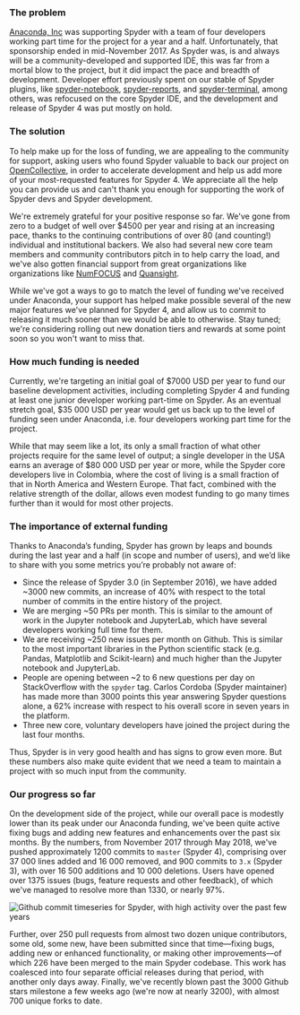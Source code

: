 ### The problem

[Anaconda, Inc](https://www.anaconda.com/) was supporting Spyder with a team of four developers working part time for the project for a year and a half. Unfortunately, that sponsorship ended in mid-November 2017. As Spyder was, is and always will be a community-developed and supported IDE, this was far from a mortal blow to the project, but it did impact the pace and breadth of development. Developer effort previously spent on our stable of Spyder plugins, like [spyder-notebook](https://github.com/spyder-ide/spyder-notebook), [spyder-reports](https://github.com/spyder-ide/spyder-reports), and [spyder-terminal](https://github.com/spyder-ide/spyder-terminal), among others, was refocused on the core Spyder IDE, and the development and release of Spyder 4 was put mostly on hold.


### The solution

To help make up for the loss of funding, we are appealing to the community for support, asking users who found Spyder valuable to back our project on [OpenCollective](https://opencollective.com/spyder), in order to accelerate development and help us add more of your most-requested features for Spyder 4. We appreciate all the help you can provide us and can't thank you enough for supporting the work of Spyder devs and Spyder development.

We're extremely grateful for your positive response so far. We've gone from zero to a budget of well over $4500 per year and rising at an increasing pace, thanks to the continuing contributions of over 80 (and counting!) individual and institutional backers. We also had several new core team members and community contributors pitch in to help carry the load, and we've also gotten financial support from great organizations like organizations like [NumFOCUS](https://www.numfocus.org) and [Quansight](https://www.quansight.com).

While we've got a ways to go to match the level of funding we've received under Anaconda, your support has helped make possible several of the new major features we've planned for Spyder 4, and allow us to commit to releasing it much sooner than we would be able to otherwise. Stay tuned; we're considering rolling out new donation tiers and rewards at some point soon so you won't want to miss that.


### How much funding is needed

Currently, we're targeting an initial goal of $7000 USD per year to fund our baseline development activities, including completing Spyder 4 and funding at least one junior developer working part-time on Spyder. As an eventual stretch goal, $35 000 USD per year would get us back up to the level of funding seen under Anaconda, i.e. four developers working part time for the project.

While that may seem like a lot, its only a small fraction of what other projects require for the same level of output; a single developer in the USA earns an average of $80 000 USD per year or more, while the Spyder core developers live in Colombia, where the cost of living is a small fraction of that in North America and Western Europe. That fact, combined with the relative strength of the dollar, allows even modest funding to go many times further than it would for most other projects.


### The importance of external funding

Thanks to Anaconda’s funding, Spyder has grown by leaps and bounds during the last year and a half (in scope and number of users), and we’d like to share with you some metrics you’re probably not aware of:

* Since the release of Spyder 3.0 (in September 2016), we have added ~3000 new commits, an increase of 40% with respect to the total number of commits in the entire history of the project.
* We are merging ~50 PRs per month. This is similar to the amount of work in the Jupyter notebook and JupyterLab, which have several developers working full time for them.
* We are receiving ~250 new issues per month on Github. This is similar to the most important libraries in the Python scientific stack (e.g. Pandas, Matplotlib and Scikit-learn) and much higher than the Jupyter notebook and JupyterLab.
* People are opening between ~2 to 6 new questions per day on StackOverflow with the `spyder` tag. Carlos Cordoba (Spyder maintainer) has made more than 3000 points this year answering Spyder questions alone, a 62% increase with respect to his overall score in seven years in the platform.
* Three new core, voluntary developers have joined the project during the last four months.

Thus, Spyder is in very good health and has signs to grow even more. But these numbers also make quite evident that we need a team to maintain a project with so much input from the community.


### Our progress so far

On the development side of the project, while our overall pace is modestly lower than its peak under our Anaconda funding, we've been quite active fixing bugs and adding new features and enhancements over the past six months.
By the numbers, from November 2017 through May 2018, we've pushed approximately 1200 commits to ``master`` (Spyder 4), comprising over 37 000 lines added and 16 000 removed, and 900 commits to ``3.x`` (Spyder 3), with over 16 500 additions and 10 000 deletions.
Users have opened over 1375 issues (bugs, feature requests and other feedback), of which we've managed to resolve more than 1330, or nearly 97%.

![Github commit timeseries for Spyder, with high activity over the past few years](github_commit_history.png)

Further, over 250 pull requests from almost two dozen unique contributors, some old, some new, have been submitted since that time—fixing bugs, adding new or enhanced functionality, or making other improvements—of which 226 have been merged to the main Spyder codebase.
This work has coalesced into four separate official releases during that period, with another only days away.
Finally, we've recently blown past the 3000 Github stars milestone a few weeks ago (we're now at nearly 3200), with almost 700 unique forks to date.